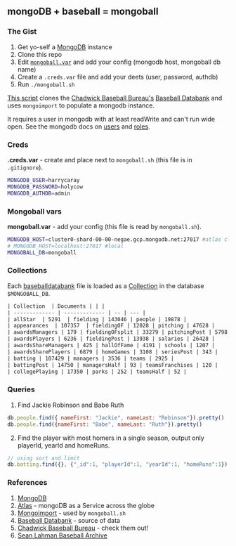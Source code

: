 ## mongoDB + baseball = mongoball

### The Gist

1. Get yo-self a [MongoDB](https://www.mongodb.com/cloud/atlas) instance
1. Clone this repo
1. Edit [`mongoball.var`](/mongoball.var) and add your config (mongodb host, mongoball db name)
1. Create a `.creds.var` file and add your deets (user, password, authdb)
1. Run `./mongoball.sh`

[This script](/mongoball.sh) clones the [Chadwick Baseball Bureau's](https://github.com/chadwickbureau) [Baseball Databank](https://github.com/chadwickbureau/baseballdatabank) and uses `mongoimport` to populate a mongodb instance.

It requires a user in mongodb with at least readWrite and can't run wide open.  See the mongodb docs on [users](https://docs.mongodb.com/manual/core/security-users/) and [roles](https://docs.mongodb.com/manual/reference/built-in-roles/).

### Creds

**.creds.var** - create and place next to `mongoball.sh` (this file is in `.gitignore`).

```bash
MONGODB_USER=harrycaray
MONGODB_PASSWORD=holycow
MONGODB_AUTHDB=admin
```

### Mongoball vars

**mongoball.var** - add your config (this file is read by `mongoball.sh`).

```bash
MONGODB_HOST=cluster0-shard-00-00-negae.gcp.mongodb.net:27017 #atlas cluster
# MONGODB_HOST=localhost:27017 #local
MONGOBALL_DB=mongoball
```

### Collections

Each [baseballdatabank](https://github.com/chadwickbureau/baseballdatabank) file is loaded as a [Collection](https://docs.mongodb.com/manual/core/databases-and-collections/) in the database `$MONGOBALL_DB`.

```txt
| Collection  | Documents | | |
| ------------- | ------------- | -- | --- |
| allStar  | 5291  | fielding | 143046 | people | 19878 |
| appearances  | 107357  | fieldingOF | 12028 | pitching | 47628 |
| awardsManagers | 179 | fieldingOFsplit | 33279 | pitchingPost | 5798 |
| awardsPlayers | 6236 | fieldingPost | 13938 | salaries | 26428 |
| awardsShareManagers | 425 | hallOfFame | 4191 | schools | 1207 |
| awardsSharePlayers | 6879 | homeGames | 3108 | seriesPost | 343 |
| batting | 107429 | managers | 3536 | teams | 2925 |
| battingPost | 14750 | managersHalf | 93 | teamsFranchises | 120 |
| collegePlaying | 17350 | parks | 252 | teamsHalf | 52 |
```

### Queries

1. Find Jackie Robinson and Babe Ruth

```javascript
db.people.find({ nameFirst: "Jackie", nameLast: "Robinson"}).pretty()
db.people.find({nameFirst: "Babe", nameLast: "Ruth"}).pretty()
```

2. Find the player with most homers in a single season, output only playerId, yearId and homeRuns.

```javascript
// using sort and limit
db.batting.find({}, {"_id":1, "playerId":1, "yearId":1, "homeRuns":1}).sort({homeRuns:-1}).limit(1).pretty()
```

### References

1. [MongoDB](https://mongodb.com)
1. [Atlas](https://atlas.mongodb.com) - mongoDB as a Service across the globe
1. [Mongoimport](https://docs.mongodb.com/manual/reference/program/mongoimport/) - used by `mongoball.sh`
1. [Baseball Databank](https://github.com/chadwickbureau/baseballdatabank) - source of data
1. [Chadwick Baseball Bureau](https://github.com/chadwickbureau) - check them out!
1. [Sean Lahman Baseball Archive](http://www.seanlahman.com/baseball-archive/statistics/)
